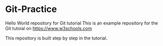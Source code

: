 # Git-Practice

Hello World repository for Git tutorial
This is an example repository for the Git tutoial on https://www.w3schools.com

This repository is built step by step in the tutorial.